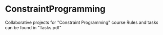 # ConstraintProgramming
Collaborative projects for "Constraint Programming" course
Rules and tasks can be found in "Tasks.pdf"
